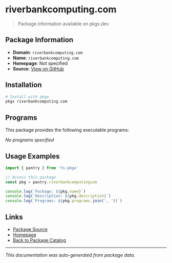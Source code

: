 # riverbankcomputing.com

> Package information available on pkgx.dev

## Package Information

- **Domain**: `riverbankcomputing.com`
- **Name**: `riverbankcomputing.com`
- **Homepage**: Not specified
- **Source**: [View on GitHub](https://github.com/pkgxdev/pantry/tree/main/projects/riverbankcomputing.com/package.yml)

## Installation

```bash
# Install with pkgx
pkgx riverbankcomputing.com
```

## Programs

This package provides the following executable programs:

*No programs specified*

## Usage Examples

```typescript
import { pantry } from 'ts-pkgx'

// Access this package
const pkg = pantry.riverbankcomputingcom

console.log(`Package: ${pkg.name}`)
console.log(`Description: ${pkg.description}`)
console.log(`Programs: ${pkg.programs.join(', ')}`)
```

## Links

- [Package Source](https://github.com/pkgxdev/pantry/tree/main/projects/riverbankcomputing.com/package.yml)
- [Homepage](#)
- [Back to Package Catalog](../package-catalog.md)

---

*This documentation was auto-generated from package data.*
